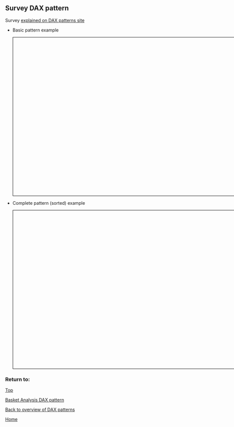<style>
    iframe {
      border: 1px solid black;
      width: 800px;
      height: 506px;
    }
</style>


## Survey DAX pattern

Survey [explained on DAX patterns site](https://www.daxpatterns.com/survey/)

- Basic pattern example
    
    <iframe id="iframe-ss-1" title="static-segmentation-1" importance="low" allow="fullscreen"
    src=""></iframe>
    

- Complete pattern (sorted) example
    
    <iframe id="iframe-ss-2" title="static-segmentation-1" importance="low"  allow="fullscreen" 
    src=""></iframe>
    

### Return to: 
[Top](#survey-dax-pattern)
  
[Basket Analysis DAX pattern](/Power-BI-samples-DAX-patterns/basket-analysis/)
  
[Back to overview of DAX patterns](/Power-BI-samples-DAX-patterns)
  
[Home](/.)
